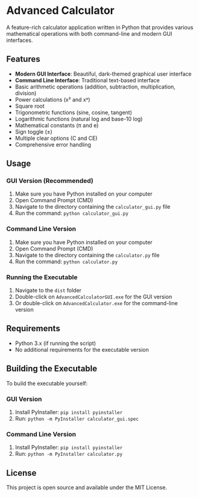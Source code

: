 # Advanced Calculator

A feature-rich calculator application written in Python that provides various mathematical operations with both command-line and modern GUI interfaces.

## Features

- **Modern GUI Interface**: Beautiful, dark-themed graphical user interface
- **Command Line Interface**: Traditional text-based interface
- Basic arithmetic operations (addition, subtraction, multiplication, division)
- Power calculations (x² and xʸ)
- Square root
- Trigonometric functions (sine, cosine, tangent)
- Logarithmic functions (natural log and base-10 log)
- Mathematical constants (π and e)
- Sign toggle (±)
- Multiple clear options (C and CE)
- Comprehensive error handling

## Usage

### GUI Version (Recommended)
1. Make sure you have Python installed on your computer
2. Open Command Prompt (CMD)
3. Navigate to the directory containing the `calculator_gui.py` file
4. Run the command: `python calculator_gui.py`

### Command Line Version
1. Make sure you have Python installed on your computer
2. Open Command Prompt (CMD)
3. Navigate to the directory containing the `calculator.py` file
4. Run the command: `python calculator.py`

### Running the Executable
1. Navigate to the `dist` folder
2. Double-click on `AdvancedCalculatorGUI.exe` for the GUI version
3. Or double-click on `AdvancedCalculator.exe` for the command-line version

## Requirements

- Python 3.x (if running the script)
- No additional requirements for the executable version

## Building the Executable

To build the executable yourself:

### GUI Version
1. Install PyInstaller: `pip install pyinstaller`
2. Run: `python -m PyInstaller calculator_gui.spec`

### Command Line Version
1. Install PyInstaller: `pip install pyinstaller`
2. Run: `python -m PyInstaller calculator.py`

## License

This project is open source and available under the MIT License. 

